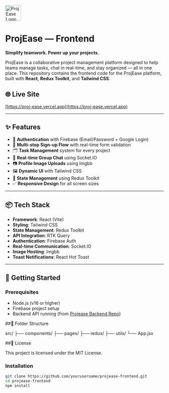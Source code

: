 <img src="https://i.ibb.co.com/6cMzRsHm/MINI-LOGO-FOR-WHITE-BG.png" alt="ProjEase Logo" width="50" height="50" />

# ProjEase — Frontend

**Simplify teamwork. Power up your projects.**

ProjEase is a collaborative project management platform designed to help teams manage tasks, chat in real-time, and stay organized — all in one place. This repository contains the frontend code for the ProjEase platform, built with **React**, **Redux Toolkit**, and **Tailwind CSS**.

## 🌐 Live Site

[https://proj-ease.vercel.app](https://proj-ease.vercel.app)

---

## ✨ Features

- 🔐 **Authentication** with Firebase (Email/Password + Google Login)
- 🧠 **Multi-step Sign-up Flow** with real-time form validation
- 🗂️ **Task Management** system for every project
- 💬 **Real-time Group Chat** using Socket.IO
- 📷 **Profile Image Uploads** using Imgbb
- 🖼️ **Dynamic UI** with Tailwind CSS
- 🔁 **State Management** using Redux Toolkit
- ✅ **Responsive Design** for all screen sizes

---

## 📦 Tech Stack

- **Framework**: React (Vite)
- **Styling**: Tailwind CSS
- **State Management**: Redux Toolkit
- **API Integration**: RTK Query
- **Authentication**: Firebase Auth
- **Real-time Communication**: Socket.IO
- **Image Hosting**: Imgbb
- **Toast Notifications**: React Hot Toast

---

## 🚀 Getting Started

### Prerequisites

- Node.js (v16 or higher)
- Firebase project setup
- Backend API running (from [Projease Backend Repo](#))
  
##📁 Folder Structure

src/
├── components/
├── pages/
├── redux/
├── utils/
└── App.jsx

##📄 License

This project is licensed under the MIT License.

### Installation

```bash
git clone https://github.com/yourusername/projease-frontend.git
cd projease-frontend
npm install


